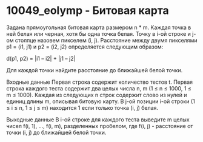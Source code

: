 # 10049_eolymp - Битовая карта
Задана прямоугольная битовая карта размером n * m. Каждая точка в ней белая или черная, хотя бы одна точка белая. Точку в i-ой строке и j-ом столпце назовем пикселем (i, j). Расстояние между двумя пикселями p1 = (i1, j1) и p2 = (i2, j2) определяется следующим образом:

d(p1, p2) = |i1 – i2| + |j1 – j2|

Для каждой точки найдите расстояние до ближайшей белой точки.

Входные данные
Первая строка содержит количество тестов t. Первая строка каждого теста содержит два целых числа n, m (1 ≤ n ≤ 1000, 1 ≤ m ≤ 1000). Каждая из следующих n строк содержит слово из нулей и единиц длины m, описывая битовую карту. В j-ой позиции i-ой строки (1 ≤ i ≤ n, 1 ≤ j ≤ m) находится 1 если только точка (i, j) белая.

Выходные данные
В i-ой строке для каждого теста выведите m целых чисел f(i, 1), ..., f(i, m), разделенных пробелом, где f(i, j) - расстояние от точки (i, j) до ближайшей белой точки.
